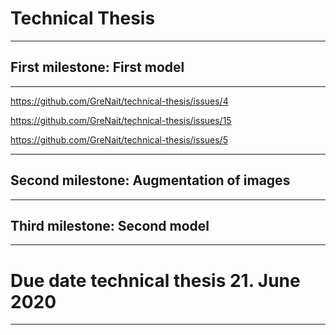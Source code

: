 ﻿# Technical Thesis
---
## First milestone: First model
---
<https://github.com/GreNait/technical-thesis/issues/4>

<https://github.com/GreNait/technical-thesis/issues/15>

<https://github.com/GreNait/technical-thesis/issues/5>

---
## Second milestone: Augmentation of images
---
## Third milestone: Second model
---
# Due date technical thesis 21. June 2020
---


